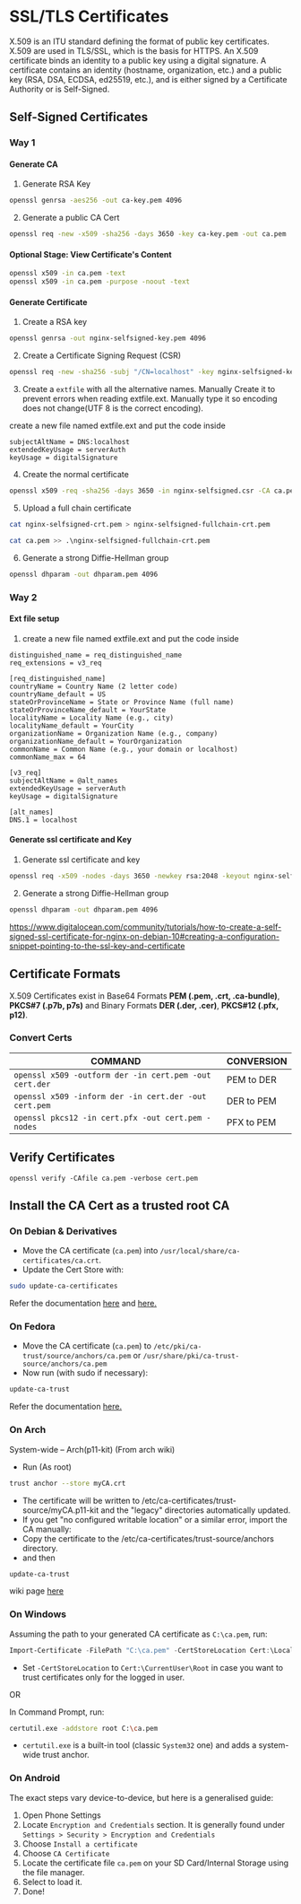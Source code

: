 # SSL/TLS Certificates

X.509 is an ITU standard defining the format of public key certificates. X.509 are used in TLS/SSL, which is the basis for HTTPS. An X.509 certificate binds an identity to a public key using a digital signature. A certificate contains an identity (hostname, organization, etc.) and a public key (RSA, DSA, ECDSA, ed25519, etc.), and is either signed by a Certificate Authority or is Self-Signed.

## Self-Signed Certificates
### Way 1
#### Generate CA
1. Generate RSA Key
```bash
openssl genrsa -aes256 -out ca-key.pem 4096
```
2. Generate a public CA Cert
```bash
openssl req -new -x509 -sha256 -days 3650 -key ca-key.pem -out ca.pem
```

#### Optional Stage: View Certificate's Content
```bash
openssl x509 -in ca.pem -text
openssl x509 -in ca.pem -purpose -noout -text
```

#### Generate Certificate
1. Create a RSA key
```bash
openssl genrsa -out nginx-selfsigned-key.pem 4096
```
2. Create a Certificate Signing Request (CSR)
```bash
openssl req -new -sha256 -subj "/CN=localhost" -key nginx-selfsigned-key.pem -out nginx-selfsigned.csr
```
3. Create a `extfile` with all the alternative names. Manually Create it to prevent errors when reading extfile.ext. Manually type it so encoding does not change(UTF 8 is the correct encoding).

create a new file named extfile.ext and put the code inside
```
subjectAltName = DNS:localhost
extendedKeyUsage = serverAuth
keyUsage = digitalSignature
```


4. Create the normal certificate
```bash
openssl x509 -req -sha256 -days 3650 -in nginx-selfsigned.csr -CA ca.pem -CAkey ca-key.pem -out nginx-selfsigned-crt.pem -extfile extfile.ext -CAcreateserial
```

5. Upload a full chain certificate
```bash
cat nginx-selfsigned-crt.pem > nginx-selfsigned-fullchain-crt.pem
```

```bash
cat ca.pem >> .\nginx-selfsigned-fullchain-crt.pem
```

6. Generate a strong Diffie-Hellman group
```bash
openssl dhparam -out dhparam.pem 4096
```

### Way 2
#### Ext file setup
1. create a new file named extfile.ext and put the code inside
```
distinguished_name = req_distinguished_name
req_extensions = v3_req

[req_distinguished_name]
countryName = Country Name (2 letter code)
countryName_default = US
stateOrProvinceName = State or Province Name (full name)
stateOrProvinceName_default = YourState
localityName = Locality Name (e.g., city)
localityName_default = YourCity
organizationName = Organization Name (e.g., company)
organizationName_default = YourOrganization
commonName = Common Name (e.g., your domain or localhost)
commonName_max = 64

[v3_req]
subjectAltName = @alt_names
extendedKeyUsage = serverAuth
keyUsage = digitalSignature

[alt_names]
DNS.1 = localhost
```

#### Generate ssl certificate and Key 
1. Generate ssl certificate and key
```bash
openssl req -x509 -nodes -days 3650 -newkey rsa:2048 -keyout nginx-selfsigned.key -out nginx-selfsigned.crt -config extfile.ext
```
2. Generate a strong Diffie-Hellman group
```bash
openssl dhparam -out dhparam.pem 4096
```

https://www.digitalocean.com/community/tutorials/how-to-create-a-self-signed-ssl-certificate-for-nginx-on-debian-10#creating-a-configuration-snippet-pointing-to-the-ssl-key-and-certificate

## Certificate Formats

X.509 Certificates exist in Base64 Formats **PEM (.pem, .crt, .ca-bundle)**, **PKCS#7 (.p7b, p7s)** and Binary Formats **DER (.der, .cer)**, **PKCS#12 (.pfx, p12)**.

### Convert Certs

COMMAND | CONVERSION
---|---
`openssl x509 -outform der -in cert.pem -out cert.der` | PEM to DER
`openssl x509 -inform der -in cert.der -out cert.pem` | DER to PEM
`openssl pkcs12 -in cert.pfx -out cert.pem -nodes` | PFX to PEM

## Verify Certificates
`openssl verify -CAfile ca.pem -verbose cert.pem`

## Install the CA Cert as a trusted root CA

### On Debian & Derivatives
- Move the CA certificate (`ca.pem`) into `/usr/local/share/ca-certificates/ca.crt`.
- Update the Cert Store with:
```bash
sudo update-ca-certificates
```

Refer the documentation [here](https://wiki.debian.org/Self-Signed_Certificate) and [here.](https://manpages.debian.org/buster/ca-certificates/update-ca-certificates.8.en.html)

### On Fedora
- Move the CA certificate (`ca.pem`) to `/etc/pki/ca-trust/source/anchors/ca.pem` or `/usr/share/pki/ca-trust-source/anchors/ca.pem`
- Now run (with sudo if necessary):
```bash
update-ca-trust
```

Refer the documentation [here.](https://docs.fedoraproject.org/en-US/quick-docs/using-shared-system-certificates/)
### On Arch
System-wide – Arch(p11-kit)
(From arch wiki)
- Run (As root)
```bash
trust anchor --store myCA.crt
```
- The certificate will be written to /etc/ca-certificates/trust-source/myCA.p11-kit and the "legacy" directories automatically updated.
- If you get "no configured writable location" or a similar error, import the CA manually:
- Copy the certificate to the /etc/ca-certificates/trust-source/anchors directory.
- and then
```bash 
update-ca-trust
```
wiki page  [here](https://wiki.archlinux.org/title/User:Grawity/Adding_a_trusted_CA_certificate)

### On Windows

Assuming the path to your generated CA certificate as `C:\ca.pem`, run:
```powershell
Import-Certificate -FilePath "C:\ca.pem" -CertStoreLocation Cert:\LocalMachine\Root
```
- Set `-CertStoreLocation` to `Cert:\CurrentUser\Root` in case you want to trust certificates only for the logged in user.

OR

In Command Prompt, run:
```sh
certutil.exe -addstore root C:\ca.pem
```

- `certutil.exe` is a built-in tool (classic `System32` one) and adds a system-wide trust anchor.

### On Android

The exact steps vary device-to-device, but here is a generalised guide:
1. Open Phone Settings
2. Locate `Encryption and Credentials` section. It is generally found under `Settings > Security > Encryption and Credentials`
3. Choose `Install a certificate`
4. Choose `CA Certificate`
5. Locate the certificate file `ca.pem` on your SD Card/Internal Storage using the file manager.
6. Select to load it.
7. Done!
